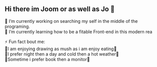 ## Hi there im Joom or as well as Jo 👋

🔭 I’m currently working on searching my self in the middle of the programing.<br>
🌱 I’m currently learning how to be a fitable Front-end in this modern rea<br>

⚡ Fun fact bout me:<br>
🐼I am enjoying drawing as mush as i am enjoy eating🐼<br>
🐼I prefer night then a day and cold then a hot weather🐼<br>
🐼Sometime i prefer book then a monitor🐼<br>

<!--
**JOOMUUSUU/JOOMUUSUU** is a ✨ _special_ ✨ repository because its `README.md` (this file) appears on your GitHub profile.

Here are some ideas to get you started:

- 🔭 I’m currently working on ...
- 🌱 I’m currently learning ...
- 👯 I’m looking to collaborate on ...
- 🤔 I’m looking for help with ...
- 💬 Ask me about ...
- 📫 How to reach me: ...
- 😄 Pronouns: ...
- ⚡ Fun fact: ...
-->
